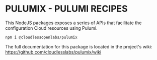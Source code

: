 # PULUMIX - PULUMI RECIPES

This NodeJS packages exposes a series of APIs that facilitate the configuration Cloud resources using Pulumi.

```
npm i @cloudlessopenlabs/pulumix
```

The full documentation for this package is located in the project's wiki: https://github.com/cloudlesslabs/pulumix/wiki